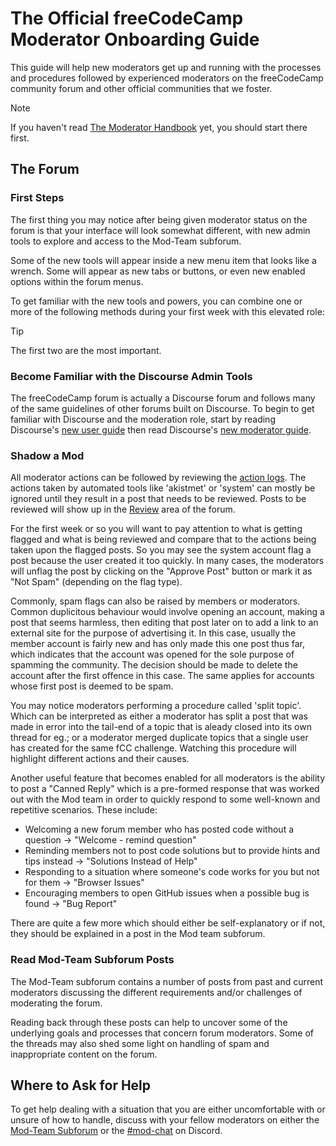 # The Official freeCodeCamp Moderator Onboarding Guide

This guide will help new moderators get up and running with the processes and procedures followed by experienced moderators on the freeCodeCamp community forum and other official communities that we foster.

> [!NOTE]
> If you haven't read [The Moderator Handbook](https://contribute.freecodecamp.org/#/moderator-handbook) yet, you should start there first.

## The Forum

### First Steps

The first thing you may notice after being given moderator status on the forum is that your interface will look somewhat different, with new admin tools to explore and access to the Mod-Team subforum.

Some of the new tools will appear inside a new menu item that looks like a wrench. Some will appear as new tabs or buttons, or even new enabled options within the forum menus.

To get familiar with the new tools and powers, you can combine one or more of the following methods during your first week with this elevated role:

> [!TIP]
> The first two are the most important.

### Become Familiar with the Discourse Admin Tools

The freeCodeCamp forum is actually a Discourse forum and follows many of the same guidelines of other forums built on Discourse. To begin to get familiar with Discourse and the moderation role, start by reading Discourse's [new user guide](https://meta.discourse.org/t/discourse-new-user-guide/96331) then read Discourse's [new moderator guide](https://meta.discourse.org/t/discourse-moderation-guide/63116).

### Shadow a Mod

All moderator actions can be followed by reviewing the [action logs](https://forum.freecodecamp.org/admin/logs/staff_action_logs). The actions taken by automated tools like 'akistmet' or 'system' can mostly be ignored until they result in a post that needs to be reviewed. Posts to be reviewed will show up in the [Review](https://forum.freecodecamp.org/review) area of the forum.

For the first week or so you will want to pay attention to what is getting flagged and what is being reviewed and compare that to the actions being taken upon the flagged posts. So you may see the system account flag a post because the user created it too quickly. In many cases, the moderators will unflag the post by clicking on the "Approve Post" button or mark it as "Not Spam" (depending on the flag type).

Commonly, spam flags can also be raised by members or moderators. Common duplicitous behaviour would involve opening an account, making a post that seems harmless, then editing that post later on to add a link to an external site for the purpose of advertising it. In this case, usually the member account is fairly new and has only made this one post thus far, which indicates that the account was opened for the sole purpose of spamming the community. The decision should be made to delete the account after the first offence in this case. The same applies for accounts whose first post is deemed to be spam.

You may notice moderators performing a procedure called 'split topic'. Which can be interpreted as either a moderator has split a post that was made in error into the tail-end of a topic that is aleady closed into its own thread for eg.; or a moderator merged duplicate topics that a single user has created for the same fCC challenge. Watching this procedure will highlight different actions and their causes.

Another useful feature that becomes enabled for all moderators is the ability to post a "Canned Reply" which is a pre-formed response that was worked out with the Mod team in order to quickly respond to some well-known and repetitive scenarios. These include:

- Welcoming a new forum member who has posted code without a question -> "Welcome - remind question"
- Reminding members not to post code solutions but to provide hints and tips instead -> "Solutions Instead of Help"
- Responding to a situation where someone's code works for you but not for them -> "Browser Issues"
- Encouraging members to open GitHub issues when a possible bug is found -> "Bug Report"

There are quite a few more which should either be self-explanatory or if not, they should be explained in a post in the Mod team subforum.

### Read Mod-Team Subforum Posts

The Mod-Team subforum contains a number of posts from past and current moderators discussing the different requirements and/or challenges of moderating the forum.

Reading back through these posts can help to uncover some of the underlying goals and processes that concern forum moderators. Some of the threads may also shed some light on handling of spam and inappropriate content on the forum.

## Where to Ask for Help

To get help dealing with a situation that you are either uncomfortable with or unsure of how to handle, discuss with your fellow moderators on either the [Mod-Team Subforum](https://forum.freecodecamp.org/c/mod-team/4) or the [#mod-chat](https://discord.com/channels/692816967895220344/693157007418720277) on Discord.
